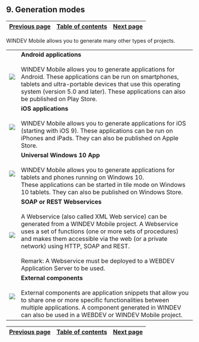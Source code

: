 
## 9. Generation modes
			

| [Previous page](../Concepts_WM/1410086909.md) | [Table of contents](../Concepts_WM/1410086964.md) | [Next page](../Concepts_WM/1410086911.md) |
| --- | --- | --- |



<a name="NOTE1"></a>
<a name="NOTE1_1"></a>
WINDEV Mobile allows you to generate many other types of projects.


|   |   |
| --- | --- |
| ![](https://doc.pcsoft.fr/en-US/images/image.awp?langid=3&name=P2_Mode%20generation%20Mobile%20-%20HC%20N%B0003%201.gif) | **Android applications**<br><br>WINDEV Mobile allows you to generate applications for Android. These applications can be run on smartphones, tablets and ultra-portable devices that use this operating system (version 5.0 and later). These applications can also be published on Play Store. |
| ![](https://doc.pcsoft.fr/en-US/images/image.awp?langid=3&name=P2_Mode%20generation%20Mobile%20-%20HC%20N%B0003%202.gif) | **iOS applications**<br><br>WINDEV Mobile allows you to generate applications for iOS (starting with iOS 9). These applications can be run on iPhones and iPads. They can also be published on Apple Store. |
| ![](https://doc.pcsoft.fr/en-US/images/image.awp?langid=3&name=P2_Mode%20generation%20Mobile%20-%20HC%20N%B0001%202.gif) | **Universal Windows 10 App**<br><br>WINDEV Mobile allows you to generate applications for tablets and phones running on Windows 10.<br>These applications can be started in tile mode on Windows 10 tablets. They can also be published on Windows Store. |
| ![](https://doc.pcsoft.fr/en-US/images/image.awp?langid=3&name=P2_Mode%20generation%20Mobile%20-%20HC%20N%B0001%201.gif) | **SOAP or REST Webservices**<br><br>A Webservice (also called XML Web service) can be generated from a WINDEV Mobile project. A Webservice uses a set of functions (one or more sets of procedures) and makes them accessible via the web (or a private network) using HTTP, SOAP and REST.<br><br>Remark: A Webservice must be deployed to a WEBDEV Application Server to be used. |
| ![](https://doc.pcsoft.fr/en-US/images/image.awp?langid=3&name=P2_Mode%20generation%20Mobile%20-%20HC%20N%B0001%203.gif) | **External components**<br><br>External components are application snippets that allow you to share one or more specific functionalities between multiple applications. A component generated in WINDEV can also be used in a WEBDEV or WINDEV Mobile project. |



| [Previous page](../Concepts_WM/1410086909.md) | [Table of contents](../Concepts_WM/1410086964.md) | [Next page](../Concepts_WM/1410086911.md) |
| --- | --- | --- |




